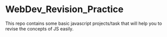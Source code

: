 # WebDev_Revision_Practice


This repo contains some basic javascript projects/task that will help you to revise the concepts of JS easily.
